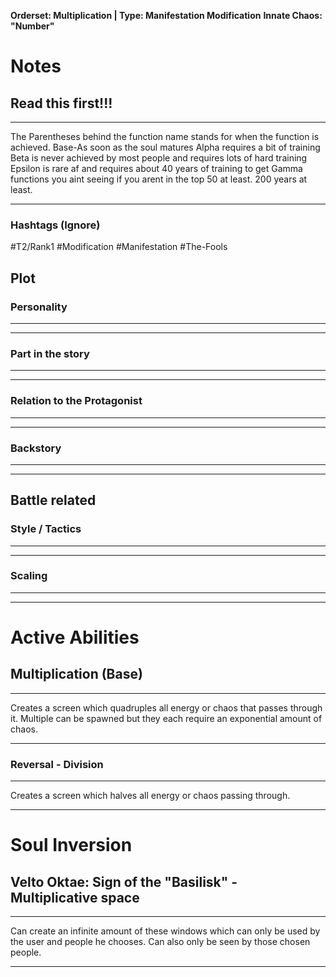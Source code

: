 **Orderset: Multiplication  | Type: Manifestation Modification**
**Innate Chaos:  "Number"**

# Notes
## Read this first!!!
___
The Parentheses behind the function name stands for when the function is achieved.
Base-As soon as the soul matures
Alpha requires a bit of training 
Beta is never achieved by most people and requires lots of hard training
Epsilon is rare af and requires about 40 years of training to get
Gamma functions you aint seeing if you arent in the top 50 at least. 200 years at least.
___
### Hashtags (Ignore)
#T2/Rank1
#Modification 
#Manifestation
#The-Fools 


## Plot
### Personality
___

___
### Part in the story
___

___
### Relation to the Protagonist
___

___
### Backstory
___

___

## Battle related

### Style / Tactics
___

___
### Scaling 
___

___


# Active Abilities
## Multiplication  (Base)
___
Creates a screen which quadruples all energy or chaos that passes through it.
Multiple can be spawned but they each require an exponential amount of chaos.
___
### Reversal - Division
____
Creates a screen which halves all energy or chaos passing through.
___

# Soul Inversion
## Velto Oktae: Sign of the "Basilisk" - Multiplicative space
___
Can create an infinite amount of these windows which can only be used by the user and people he chooses. Can also only be seen by those chosen people.
___
